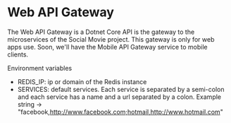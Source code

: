 # Web API Gateway

The Web API Gateway is a Dotnet Core API is the gateway to the microservices of the Social Movie project. 
This gateway is only for web apps use. Soon, we'll have the Mobile API Gateway service to mobile clients.

Environment variables
* REDIS_IP: ip or domain of the Redis instance
* SERVICES: default services. Each service is separated by a semi-colon and each service has a name and a url separated by a colon. Example string -> "facebook,http://www.facebook.com;hotmail,http://www.hotmail.com"